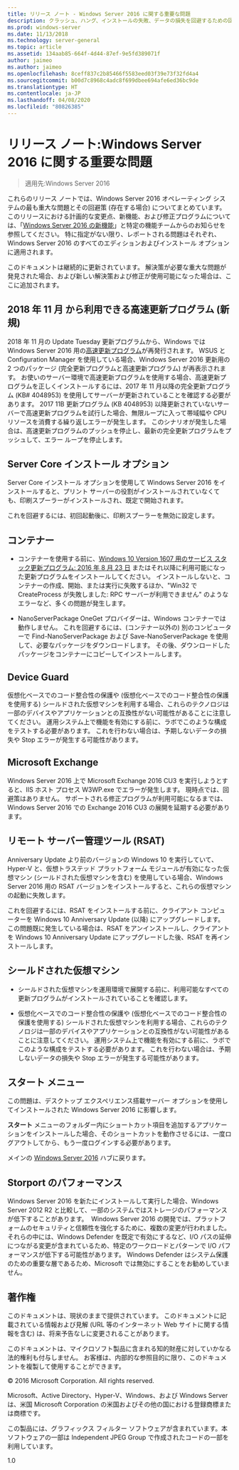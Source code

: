 ```yaml
---
title: リリース ノート - Windows Server 2016 に関する重要な問題
description: クラッシュ、ハング、インストールの失敗、データの損失を回避するための回避策を必要とする重大な問題についてまとめます。クラッシュ、ハング、インストールの失敗、データの損失を回避するための回避策を必要とする重大な問題についてまとめます。
ms.prod: windows-server
ms.date: 11/13/2018
ms.technology: server-general
ms.topic: article
ms.assetid: 134aab85-664f-4d44-87ef-9e5fd389071f
author: jaimeo
ms.author: jaimeo
ms.openlocfilehash: 8ceff837c2b85466f5583eed03f39e73f32fd4a4
ms.sourcegitcommit: b00d7c8968c4adc8f699dbee694afe6ed36bc9de
ms.translationtype: HT
ms.contentlocale: ja-JP
ms.lasthandoff: 04/08/2020
ms.locfileid: "80826385"
---
```

# <a name="release-notes-important-issues-in-windows-server-2016"></a>リリース ノート:Windows Server 2016 に関する重要な問題

>適用先:Windows Server 2016

これらのリリース ノートでは、Windows Server 2016 オペレーティング システムの最も重大な問題とその回避策 (存在する場合) についてまとめています。 このリリースにおける計画的な変更点、新機能、および修正プログラムについては、「[Windows Server 2016 の新機能](whats-new-in-windows-server-2016.md)」と特定の機能チームからのお知らせを参照してください。 特に指定がない限り、レポートされる問題はそれぞれ、Windows Server 2016 のすべてのエディションおよびインストール オプションに適用されます。

このドキュメントは継続的に更新されています。 解決策が必要な重大な問題が発見された場合、および新しい解決策および修正が使用可能になった場合は、ここに追加されます。

## <a name="express-updates-available-starting-in-november-2018-new"></a>2018 年 11 月 から利用できる高速更新プログラム (新規)

2018 年 11 月の Update Tuesday 更新プログラムから、Windows では Windows Server 2016 用の[高速更新プログラム](express-updates.md)が再発行されます。 WSUS と Configuration Manager を使用している場合、Windows Server 2016 更新用の 2 つのパッケージ (完全更新プログラムと高速更新プログラム) が再表示されます。 お使いのサーバー環境で高速更新プログラムを使用する場合、高速更新プログラムを正しくインストールするには、2017 年 11 月以降の完全更新プログラム (KB# 4048953) を使用してサーバーが更新されていることを確認する必要があります。 2017 11B 更新プログラム (KB 4048953) 以降更新されていないサーバーで高速更新プログラムを試行した場合、無限ループに入って帯域幅や CPU リソースを消費する繰り返しエラーが発生します。 このシナリオが発生した場合は、高速更新プログラムのプッシュを停止し、最新の完全更新プログラムをプッシュして、エラー ループを停止します。

## <a name="server-core-installation-option"></a>Server Core インストール オプション

[comment]: # (ID:370; 提出者: Amason; 状態: サインオフ)

Server Core インストール オプションを使用して Windows Server 2016 をインストールすると、プリント サーバーの役割がインストールされていなくても、印刷スプーラーがインストールされ、既定で開始されます。

これを回避するには、初回起動後に、印刷スプーラーを無効に設定します。

## <a name="containers"></a>コンテナー

[comment]: # (ID:371; 提出者: taylorb; 状態:サインオフ)
- コンテナーを使用する前に、[Windows 10 Version 1607 用のサービス スタック更新プログラム: 2016 年 8 月 23 日](https://support.microsoft.com/kb/3176936) またはそれ以降に利用可能になった更新プログラムをインストールしてください。 インストールしないと、コンテナーの作成、開始、または実行に失敗するほか、"Win32 で CreateProcess が失敗しました: RPC サーバーが利用できません" のようなエラーなど、多くの問題が発生します。

[comment]: # (ID:373; 提出者: plang; 状態: サインオフ)
- NanoServerPackage OneGet プロバイダーは、Windows コンテナーでは動作しません。 これを回避するには、(コンテナー以外の) 別のコンピューターで Find-NanoServerPackage および Save-NanoServerPackage を使用して、必要なパッケージをダウンロードします。 その後、ダウンロードしたパッケージをコンテナーにコピーしてインストールします。

## <a name="device-guard"></a>Device Guard

[comment]: # (ID:369; 提出者: nirb; 状態: サインオフ)
仮想化ベースでのコード整合性の保護や (仮想化ベースでのコード整合性の保護を使用する) シールドされた仮想マシンを利用する場合、これらのテクノロジは一部のデバイスやアプリケーションとの互換性がない可能性があることに注意してください。 運用システム上で機能を有効にする前に、ラボでこのような構成をテストする必要があります。 これを行わない場合は、予期しないデータの損失や Stop エラーが発生する可能性があります。

## <a name="microsoft-exchange"></a>Microsoft Exchange

[comment]: # (ID:375; 提出者: wgries; 状態: サインオフ)
Windows Server 2016 上で Microsoft Exchange 2016 CU3 を実行しようとすると、IIS ホスト プロセス W3WP.exe でエラーが発生します。 現時点では、回避策はありません。 サポートされる修正プログラムが利用可能になるまでは、Windows Server 2016 での Exchange 2016 CU3 の展開を延期する必要があります。

## <a name="remote-server-administration-tools-rsat"></a>リモート サーバー管理ツール (RSAT)

[comment]: # (ID:374; 提出者: ryanpu; 状態: サインオフ)
Anniversary Update より前のバージョンの Windows 10 を実行していて、Hyper-V と、仮想トラステッド プラットフォーム モジュールが有効になった仮想マシン (シールドされた仮想マシンを含む) を使用している場合、Windows Server 2016 用の RSAT バージョンをインストールすると、これらの仮想マシンの起動に失敗します。

これを回避するには、RSAT をインストールする前に、クライアント コンピューターを Windows 10 Anniversary Update (以降) にアップグレードします。 この問題既に発生している場合は、RSAT をアンインストールし、クライアントを Windows 10 Anniversary Update にアップグレードした後、RSAT を再インストールします。

## <a name="shielded-virtual-machines"></a>シールドされた仮想マシン

[comment]: # (ID:369; 提出者: nirb; 状態: サインオフ)  
- シールドされた仮想マシンを運用環境で展開する前に、利用可能なすべての更新プログラムがインストールされていることを確認します。

- 仮想化ベースでのコード整合性の保護や (仮想化ベースでのコード整合性の保護を使用する) シールドされた仮想マシンを利用する場合、これらのテクノロジは一部のデバイスやアプリケーションとの互換性がない可能性があることに注意してください。 運用システム上で機能を有効にする前に、ラボでこのような構成をテストする必要があります。 これを行わない場合は、予期しないデータの損失や Stop エラーが発生する可能性があります。

## <a name="start-menu"></a>スタート メニュー

[comment]: # (ID:372; 提出者: samli; 状態: サインオフ)
この問題は、デスクトップ エクスペリエンス搭載サーバー オプションを使用してインストールされた Windows Server 2016 に影響します。

**スタート** メニューのフォルダー内にショートカット項目を追加するアプリケーションをインストールした場合、そのショートカットを動作させるには、一度ログアウトしてから、もう一度ログインする必要があります。

メインの [Windows Server 2016](Windows-Server-2016.md) ハブに戻ります。

## <a name="storport-performance"></a>Storport のパフォーマンス

Windows Server 2016 を新たにインストールして実行した場合、Windows Server 2012 R2 と比較して、一部のシステムではストレージのパフォーマンスが低下することがあります。  Windows Server 2016 の開発では、プラットフォームのセキュリティと信頼性を強化するために、複数の変更が行われました。 それらの中には、Windows Defender を既定で有効にするなど、I/O パスの延伸につながる変更が含まれているため、特定のワークロードとパターンで I/O パフォーマンスが低下する可能性があります。 Windows Defender はシステム保護のための重要な層であるため、Microsoft では無効にすることをお勧めしていません。  

## <a name="copyright"></a>著作権

このドキュメントは、現状のままで提供されています。 このドキュメントに記載されている情報および見解 (URL 等のインターネット Web サイトに関する情報を含む) は、将来予告なしに変更されることがあります。  

このドキュメントは、マイクロソフト製品に含まれる知的財産に対していかなる法的権利も付与しません。 お客様は、内部的な参照目的に限り、このドキュメントを複製して使用することができます。  

&copy; 2016 Microsoft Corporation. All rights reserved.  

Microsoft、Active Directory、Hyper-V、Windows、および Windows Server は、米国 Microsoft Corporation の米国およびその他の国における登録商標または商標です。  

この製品には、グラフィックス フィルター ソフトウェアが含まれています。本ソフトウェアの一部は Independent JPEG Group で作成されたコードの一部を利用しています。  

1.0

